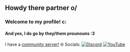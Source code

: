 ## Howdy there partner o/
### Welcome to my profile! c:
#### And yes, I do go by they/them prounouns :3
I have a <a href="https://discord.gg/8r9t8uTNJh" rel="nofollow">community server!</a>
🌐 Socials:
[![Discord](https://img.shields.io/badge/Discord-%237289DA.svg?logo=discord&logoColor=white)](https://discord.gg/https://discord.gg/8r9t8uTNJh) [![YouTube](https://img.shields.io/badge/YouTube-%23FF0000.svg?logo=YouTube&logoColor=white)](https://youtube.com/@UCDXmggL5ffzP565yWx3GxeQ) 


<!--
**Dymusic/Dymusic** is a ✨ _special_ ✨ repository because its `README.md` (this file) appears on your GitHub profile.

Here are some ideas to get you started:

- 🔭 I’m currently working on ...
- 🌱 I’m currently learning ...
- 👯 I’m looking to collaborate on ...
- 🤔 I’m looking for help with ...
- 💬 Ask me about ...
- 📫 How to reach me: ...
- 😄 Pronouns: ...
- ⚡ Fun fact: ...
-->
